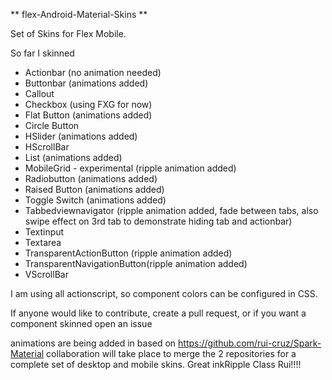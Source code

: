 ** flex-Android-Material-Skins **

Set of Skins for Flex Mobile. 

So far I skinned

- Actionbar (no animation needed)
- Buttonbar (animations added)
- Callout
- Checkbox (using FXG for now) 
- Flat Button (animations added)
- Circle Button 
- HSlider (animations added)
- HScrollBar
- List (animations added)
- MobileGrid - experimental (ripple animation added)
- Radiobutton (animations added) 
- Raised Button (animations added)
- Toggle Switch (animations added)
- Tabbedviewnavigator (ripple animation added, fade between tabs, also swipe effect on 3rd tab to demonstrate hiding tab and actionbar)
- Textinput 
- Textarea 
- TransparentActionButton (ripple animation added) 
- TransparentNavigationButton(ripple animation added) 
- VScrollBar



I am using all actionscript, so component colors can be configured in CSS. 

If anyone would like to contribute, create a pull request, or if you want a component skinned open an issue

animations are being added in based on https://github.com/rui-cruz/Spark-Material collaboration will take place 
to merge the 2 repositories for a complete set of desktop and mobile skins. Great inkRipple Class Rui!!!!